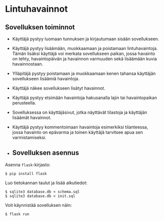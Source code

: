 # Lintuhavainnot

## Sovelluksen toiminnot

* Käyttäjä pystyy luomaan tunnuksen ja kirjautumaan sisään sovellukseen.
* Käyttäjä pystyy lisäämään, muokkaamaan ja poistamaan lintuhavaintoja. Tämän lisäksi käyttäjä voi merkata sovellukseen paikan, jossa havainto on tehty, havaintopäivän ja havainnon varmuuden sekä lisäämään kuvia havainnostaan.
* Ylläpitäjä pystyy poistamaan ja muokkaamaan kenen tahansa käyttäjän sovellukseen lisäämiä havaintoja.
* Käyttäjä näkee sovellukseen lisätyt havainnot.
* Käyttäjä pystyy etsimään havaintoja hakusanalla lajin tai havaintopaikan perusteella.
* Sovelluksessa on käyttäjäsivut, jotka näyttävät tilastoja ja käyttäjän lisäämät havainnot.
* Käyttäjä pystyy kommentoimaan havaintoja esimerkiksi tilanteessa, jossa havainto on epävarma ja toinen käyttäjä tarvitsee apua sen varmistamiseksi.

* ## Sovelluksen asennus

Asenna `flask`-kirjasto:

```
$ pip install flask
```

Luo tietokannan taulut ja lisää alkutiedot:

```
$ sqlite3 database.db < schema.sql
$ sqlite3 database.db < init.sql
```

Voit käynnistää sovelluksen näin:

```
$ flask run
```
